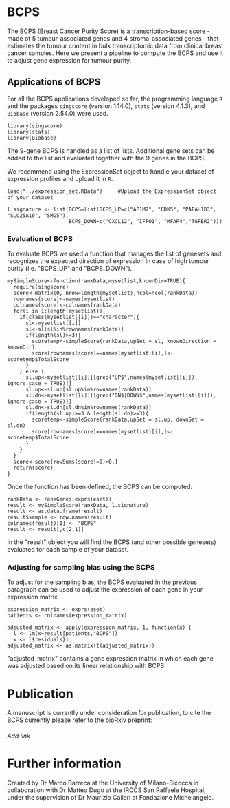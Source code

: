 # BCPS
The BCPS (Breast Cancer Purity Score) is a transcription-based score - made of 5 tumour-associated genes and 4 stroma-associated genes - that estimates the tumour content in bulk transcriptomic data from clinical breast cancer samples. 
Here we present a pipeline to compute the BCPS and use it to adjust gene expression for tumour purity.

## Applications of BCPS
For all the BCPS applications developed so far, the programming language ```R``` and the packages ```singscore``` (version 1.14.0), ```stats``` (version 4.1.3), and ```Biobase``` (version 2.54.0) were used. 

```
library(singscore)
library(stats)
library(Biobase)
```

The 9-gene BCPS is handled as a list of lists. Additional gene sets can be added to the list and evaluated together with the 9 genes in the BCPS.

We recommend using the ExpressionSet object to handle your dataset of expression profiles and upload it in ```R```. 

```
load("../expression_set.RData") 	#Upload the ExpressionSet object of your dataset

l.signature <- list(BCPS=list(BCPS_UP=c("AP1M2", "CDK5", "PAFAH1B3", "SLC25A10", "SMG5"),
                    BCPS_DOWN=c("CXCL12", "IFFO1", "MFAP4","TGFBR2")))

```
### Evaluation of BCPS
To evaluate BCPS we used a function that manages the list of genesets and recognizes the expected direction of expression in case of high tumour purity (i.e. "BCPS_UP" and "BCPS_DOWN").

```
mySimpleScore<-function(rankData,mysetlist,knownDir=TRUE){
  require(singscore)
  score<-matrix(0, nrow=length(mysetlist),ncol=ncol(rankData))
  rownames(score)<-names(mysetlist)
  colnames(score)<-colnames(rankData)
  for(i in 1:length(mysetlist)){
    if(class(mysetlist[[i]])=="character"){
      sl<-mysetlist[[i]]
      sl<-sl[sl%in%rownames(rankData)]
      if(length(sl)>=3){
        scoretemp<-simpleScore(rankData,upSet = sl, knownDirection = knownDir)
        score[rownames(score)==names(mysetlist)[i],]<-scoretemp$TotalScore
      }
    } else {
      sl.up<-mysetlist[[i]][[grep("UP$",names(mysetlist[[i]]), ignore.case = TRUE)]]
      sl.up<-sl.up[sl.up%in%rownames(rankData)]
      sl.dn<-mysetlist[[i]][[grep("DN$|DOWN$",names(mysetlist[[i]]), ignore.case = TRUE)]]
      sl.dn<-sl.dn[sl.dn%in%rownames(rankData)]
      if(length(sl.up)>=3 & length(sl.dn)>=3){
        scoretemp<-simpleScore(rankData,upSet = sl.up, downSet = sl.dn)
        score[rownames(score)==names(mysetlist)[i],]<-scoretemp$TotalScore
      }
    }
  }
  score<-score[rowSums(score!=0)>0,]
  return(score)
}
```

Once the function has been defined, the BCPS can be computed:

```
rankData <- rankGenes(exprs(eset))
result <- mySimpleScore(rankData, l.signature)
result <- as.data.frame(result)
result$sample <- row.names(result)
colnames(result)[1] <- "BCPS"
result <- result[,c(2,1)]
```

In the "result" object you will find the BCPS (and other possible genesets) evaluated for each sample of your dataset.

### Adjusting for sampling bias using the BCPS
To adjust for the sampling bias, the BCPS evaluated in the previous paragraph can be used to adjust the expression of each gene in your expression matrix.

```
expression_matrix <- exprs(eset)
patients <- colnames(expression_matrix)

adjusted_matrix <- apply(expression_matrix, 1, function(x) {
  l <- lm(x~result[patients,"BCPS"])
  x <- l$residuals})
adjusted_matrix <- as.matrix(t(adjusted_matrix))
```

"adjusted_matrix" contains a gene expression matrix in which each gene was adjusted based on its linear relationship with BCPS.

# Publication
A manuscript is currently under consideration for publication, to cite the BCPS currently please refer to the bioRxiv preprint:

###### Add link

# Further information
Created by Dr Marco Barreca at the University of Milano-Bicocca in collaboration with Dr Matteo Dugo at the IRCCS San Raffaele Hospital, under the supervision of Dr Maurizio Callari at Fondazione Michelangelo.
